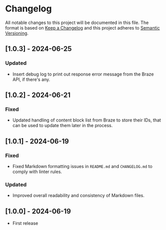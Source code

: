 <!-- markdownlint-disable MD024 -->

# Changelog

All notable changes to this project will be documented in this file. The format
is based on [Keep a Changelog](http://keepachangelog.com/) and this project
adheres to [Semantic Versioning](http://semver.org/).

## [1.0.3] - 2024-06-25

### Updated

- Insert debug log to print out response error message from the Braze API,
  if there's any.

## [1.0.2] - 2024-06-21

### Fixed

- Updated handling of content block list from Braze to store their IDs, that can
  be used to update them later in the process.

## [1.0.1] - 2024-06-19

### Fixed

- Fixed Markdown formatting issues in `README.md` and `CHANGELOG.md` to comply
  with linter rules.

### Updated

- Improved overall readability and consistency of Markdown files.

## [1.0.0] - 2024-06-19

- First release
